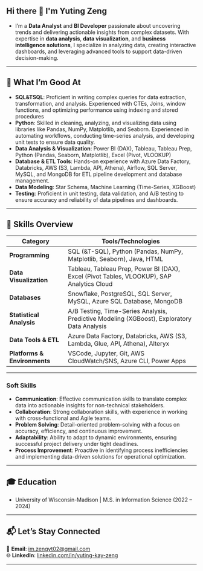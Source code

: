 ## Hi there 👋 I'm Yuting Zeng
- I’m a **Data Analyst** and **BI Developer** passionate about uncovering trends and delivering actionable insights from complex datasets. With expertise in **data analysis**, **data visualization**, and **business intelligence solutions**, I specialize in analyzing data, creating interactive dashboards, and leveraging advanced tools to support data-driven decision-making.
---

## 🔧 What I’m Good At  
- **SQL&TSQL**: Proficient in writing complex queries for data extraction, transformation, and analysis. Experienced with CTEs, Joins, window functions, and optimizing performance using indexing and stored procedures
- **Python**: Skilled in cleaning, analyzing, and visualizing data using libraries like Pandas, NumPy, Matplotlib, and Seaborn. Experienced in automating workflows, conducting time-series analysis, and developing unit tests to ensure data quality. 
- **Data Analysis & Visualization**: Power BI (DAX), Tableau, Tableau Prep, Python (Pandas, Seaborn, Matplotlib), Excel (Pivot, VLOOKUP)
- **Database & ETL Tools**: Hands-on experience with Azure Data Factory, Databricks, AWS (S3, Lambda, API, Athena), Airflow, SQL Server, MySQL, and MongoDB for ETL pipeline development and database management.
- **Data Modeling**: Star Schema, Machine Learning (Time-Series, XGBoost)
- **Testing**: Proficient in unit testing, data validation, and A/B testing to ensure accuracy and reliability of data pipelines and dashboards.

---

## 🔧 Skills Overview  
| **Category**                 | **Tools/Technologies**                                                                 |
|------------------------------|----------------------------------------------------------------------------------------|
| **Programming**              | SQL (&T-SQL), Python (Pandas, NumPy, Matplotlib, Seaborn), Java, HTML                  |
| **Data Visualization**       | Tableau, Tableau Prep, Power BI (DAX), Excel (Pivot Tables, VLOOKUP), SAP Analytics Cloud|
| **Databases**                | Snowflake, PostgreSQL, SQL Server, MySQL, Azure SQL Database, MongoDB                 |
| **Statistical Analysis**     | A/B Testing, Time-Series Analysis, Predictive Modeling (XGBoost), Exploratory Data Analysis|
| **Data Tools & ETL**         | Azure Data Factory, Databricks, AWS (S3, Lambda, Glue, API, Athena), Alteryx          |
| **Platforms & Environments** | VSCode, Jupyter, Git, AWS CloudWatch/SNS, Azure CLI, Power Apps                       |

--- 

### **Soft Skills**  
- **Communication**: Effective communication skills to translate complex data into actionable insights for non-technical stakeholders.
- **Collaboration**: Strong collaboration skills, with experience in working with cross-functional and Agile teams.
- **Problem Solving**: Detail-oriented problem-solving with a focus on accuracy, efficiency, and continuous improvement.
- **Adaptability**: Ability to adapt to dynamic environments, ensuring successful project delivery under tight deadlines.
- **Process Improvement**: Proactive in identifying process inefficiencies and implementing data-driven solutions for operational optimization.

---

## 🎓 Education
- University of Wisconsin-Madison | M.S. in Information Science (2022 – 2024)

---
## 📬 Let’s Stay Connected  
📧 **Email**: [im.zengyt02@gmail.com](mailto:im.zengyt02@gmail.com)  
🌐 **LinkedIn**: [linkedin.com/in/yuting-kay-zeng]([https://www.linkedin.com/in/yuting-kay-zeng/])  

---
